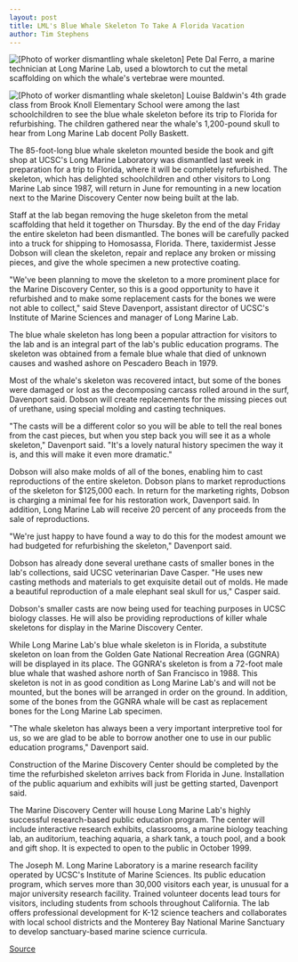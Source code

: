 ```yaml
---
layout: post
title: LML's Blue Whale Skeleton To Take A Florida Vacation
author: Tim Stephens
---
```


![\[Photo of worker dismantling whale skeleton\]][1] Pete Dal Ferro, a marine technician at Long Marine Lab, used a blowtorch to cut the metal scaffolding on which the whale's vertebrae were mounted.

![\[Photo of worker dismantling whale skeleton\]][2] Louise Baldwin's 4th grade class from Brook Knoll Elementary School were among the last schoolchildren to see the blue whale skeleton before its trip to Florida for refurbishing. The children gathered near the whale's 1,200-pound skull to hear from Long Marine Lab docent Polly Baskett.

The 85-foot-long blue whale skeleton mounted beside the book and gift shop at UCSC's Long Marine Laboratory was dismantled last week in preparation for a trip to Florida, where it will be completely refurbished. The skeleton, which has delighted schoolchildren and other visitors to Long Marine Lab since 1987, will return in June for remounting in a new location next to the Marine Discovery Center now being built at the lab.

Staff at the lab began removing the huge skeleton from the metal scaffolding that held it together on Thursday. By the end of the day Friday the entire skeleton had been dismantled. The bones will be carefully packed into a truck for shipping to Homosassa, Florida. There, taxidermist Jesse Dobson will clean the skeleton, repair and replace any broken or missing pieces, and give the whole specimen a new protective coating.

"We've been planning to move the skeleton to a more prominent place for the Marine Discovery Center, so this is a good opportunity to have it refurbished and to make some replacement casts for the bones we were not able to collect," said Steve Davenport, assistant director of UCSC's Institute of Marine Sciences and manager of Long Marine Lab.

The blue whale skeleton has long been a popular attraction for visitors to the lab and is an integral part of the lab's public education programs. The skeleton was obtained from a female blue whale that died of unknown causes and washed ashore on Pescadero Beach in 1979.

Most of the whale's skeleton was recovered intact, but some of the bones were damaged or lost as the decomposing carcass rolled around in the surf, Davenport said. Dobson will create replacements for the missing pieces out of urethane, using special molding and casting techniques.

"The casts will be a different color so you will be able to tell the real bones from the cast pieces, but when you step back you will see it as a whole skeleton," Davenport said. "It's a lovely natural history specimen the way it is, and this will make it even more dramatic."

Dobson will also make molds of all of the bones, enabling him to cast reproductions of the entire skeleton. Dobson plans to market reproductions of the skeleton for $125,000 each. In return for the marketing rights, Dobson is charging a minimal fee for his restoration work, Davenport said. In addition, Long Marine Lab will receive 20 percent of any proceeds from the sale of reproductions.

"We're just happy to have found a way to do this for the modest amount we had budgeted for refurbishing the skeleton," Davenport said.

Dobson has already done several urethane casts of smaller bones in the lab's collections, said UCSC veterinarian Dave Casper. "He uses new casting methods and materials to get exquisite detail out of molds. He made a beautiful reproduction of a male elephant seal skull for us," Casper said.

Dobson's smaller casts are now being used for teaching purposes in UCSC biology classes. He will also be providing reproductions of killer whale skeletons for display in the Marine Discovery Center.

While Long Marine Lab's blue whale skeleton is in Florida, a substitute skeleton on loan from the Golden Gate National Recreation Area (GGNRA) will be displayed in its place. The GGNRA's skeleton is from a 72-foot male blue whale that washed ashore north of San Francisco in 1988. This skeleton is not in as good condition as Long Marine Lab's and will not be mounted, but the bones will be arranged in order on the ground. In addition, some of the bones from the GGNRA whale will be cast as replacement bones for the Long Marine Lab specimen.

"The whale skeleton has always been a very important interpretive tool for us, so we are glad to be able to borrow another one to use in our public education programs," Davenport said.

Construction of the Marine Discovery Center should be completed by the time the refurbished skeleton arrives back from Florida in June. Installation of the public aquarium and exhibits will just be getting started, Davenport said.

The Marine Discovery Center will house Long Marine Lab's highly successful research-based public education program. The center will include interactive research exhibits, classrooms, a marine biology teaching lab, an auditorium, teaching aquaria, a shark tank, a touch pool, and a book and gift shop. It is expected to open to the public in October 1999.

The Joseph M. Long Marine Laboratory is a marine research facility operated by UCSC's Institute of Marine Sciences. Its public education program, which serves more than 30,000 visitors each year, is unusual for a major university research facility. Trained volunteer docents lead tours for visitors, including students from schools throughout California. The lab offers professional development for K-12 science teachers and collaborates with local school districts and the Monterey Bay National Marine Sanctuary to develop sanctuary-based marine science curricula.

[1]: http://www1.ucsc.edu/oncampus/currents/98-99/art/lml.skeleton1.98-11-23.jpg
[2]: http://www1.ucsc.edu/oncampus/currents/98-99/art/lml.skeleton2.98-11-23.jpg

[Source](http://www1.ucsc.edu/oncampus/currents/98-99/11-23/whale.htm "Permalink to Long Marine Lab Blue Whale skeleton repair: 11-23-98")
